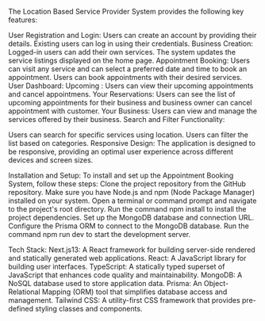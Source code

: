 The Location Based Service Provider System provides the following key features:

User Registration and Login:
Users can create an account by providing their details.
Existing users can log in using their credentials.
Business Creation:
Logged-in users can add their own services.
The system updates the service listings displayed on the home page.
Appointment Booking:
Users can visit any service and can select a preferred date and time to book an appointment.
Users can book appointments with their desired services.
User Dashboard:
Upcoming : Users can view their upcoming appointments and cancel appointmens.
Your Reservations: Users can see the list of upcoming appointments for their business and business owner can cancel appointment with customer.
Your Business: Users can view and manage the services offered by their business.
Search and Filter Functionality:

Users can search for specific services using location.
Users can filter the list based on categories.
Responsive Design:
The application is designed to be responsive, providing an optimal user experience across different devices and screen sizes.

Installation and Setup:
To install and set up the Appointment Booking System, follow these steps:
Clone the project repository from the GitHub repository.
Make sure you have Node.js and npm (Node Package Manager) installed on your system.
Open a terminal or command prompt and navigate to the project's root directory.
Run the command npm install to install the project dependencies.
Set up the MongoDB database and connection URL.
Configure the Prisma ORM to connect to the MongoDB database.
Run the command npm run dev to start the development server.

Tech Stack:
Next.js13: A React framework for building server-side rendered and statically generated web applications.
React: A JavaScript library for building user interfaces.
TypeScript: A statically typed superset of JavaScript that enhances code quality and maintainability.
MongoDB: A NoSQL database used to store application data.
Prisma: An Object-Relational Mapping (ORM) tool that simplifies database access and management.
Tailwind CSS: A utility-first CSS framework that provides pre-defined styling classes and components.
